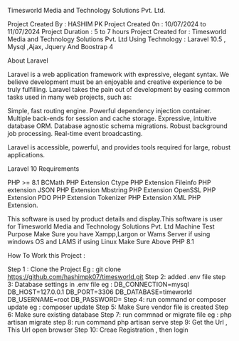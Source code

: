 Timesworld Media and Technology Solutions Pvt. Ltd.

Project Created By : HASHIM PK Project 
Created 0n : 10/07/2024 to 11/07/2024 
Project Duration : 5 to 7 hours 
Project Created for : Timesworld Media and Technology Solutions Pvt. Ltd 
Using Technology : Laravel 10.5 , Mysql ,Ajax, Jquery And Boostrap 4

About Laravel

Laravel is a web application framework with expressive, elegant syntax. We believe development must be an enjoyable and creative experience to be truly fulfilling. Laravel takes the pain out of development by easing common tasks used in many web projects, such as:

Simple, fast routing engine.
Powerful dependency injection container.
Multiple back-ends for session and cache storage.
Expressive, intuitive database ORM.
Database agnostic schema migrations.
Robust background job processing.
Real-time event broadcasting.

Laravel is accessible, powerful, and provides tools required for large, robust applications.

Laravel 10 Requirements

PHP >= 8.1 BCMath PHP Extension Ctype PHP Extension Fileinfo PHP extension JSON PHP Extension Mbstring PHP Extension OpenSSL PHP Extension PDO PHP Extension Tokenizer PHP Extension XML PHP Extension.

This software is used by product details and display.This software is user for Timesworld Media and Technology Solutions Pvt. Ltd Machine Test Purpose Make Sure you have Xampp,Largon or Wams Server if using windows OS and LAMS if using Linux Make Sure Above PHP 8.1 

How To Work this Project :

Step 1 : Clone the Project Eg : git clone https://github.com/hashimpk07/timesworld.git 
Step 2: added .env file 
step 3: Database settings in .env file eg : DB_CONNECTION=mysql DB_HOST=127.0.0.1 DB_PORT=3306 DB_DATABASE=timeworld DB_USERNAME=root DB_PASSWORD= 
Step 4: run command or composer update eg : composer update 
Step 5: Make Sure vendor file is created 
Step 6: Make sure existing database 
Step 7: run commnad or migrate file eg : php artisan migrate 
step 8: run command php artisan serve 
step 9: Get the Url , This Url open browser 
Step 10: Creae Registration , then login

